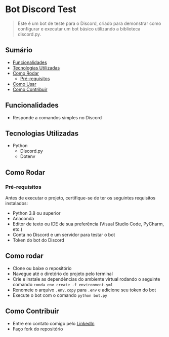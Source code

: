 #  Bot Discord Test

> Este é um bot de teste para o Discord, criado para demonstrar como configurar e executar um bot básico utilizando a biblioteca discord.py.


## Sumário

- [Funcionalidades](#funcionalidades)
- [Tecnologias Utilizadas](#tecnologias-utilizadas)
- [Como Rodar](#como-rodar)
  - [Pré-requisitos](#pré-requisitos)
- [Como Usar](#como-usar)
- [Como Contribuir](#como-contribuir)


## Funcionalidades

- Responde a comandos simples no Discord

## Tecnologias Utilizadas

- Python
    - Discord.py
    - Dotenv

## Como Rodar
### Pré-requisitos

Antes de executar o projeto, certifique-se de ter os seguintes requisitos instalados:
- Python 3.8 ou superior
- Anaconda
- Editor de texto ou IDE de sua preferência (Visual Studio Code, PyCharm, etc.)
- Conta no Discord e um servidor para testar o bot
- Token do bot do Discord

## Como rodar

- Clone ou baixe o repositório
- Navegue até o diretório do projeto pelo terminal
- Crie e instale as dependências do ambiente virtual rodando o seguinte comando `conda env create -f environment.yml`
- Renomeie o arquivo `.env.copy` para `.env` e adicione seu token do bot
- Execute o bot com o comando `python bot.py`

## Como Contribuir

- Entre em contato comigo pelo [LinkedIn](https://www.linkedin.com/in/matheus-rodrigues-mrj/)
- Faço fork do repositório